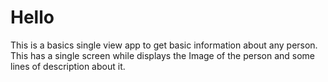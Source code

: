 # Hello
This is a basics single view app to get basic information about any person. 
This has a single screen while displays the Image of the person and some lines of description about it. 

